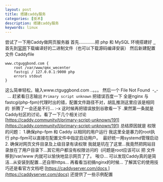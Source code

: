 ```yaml
---
layout: post
title: 搭建caddy服务
categories: [技术] 
description: 搭建caddy服务
keywords: linux
---
```



尝试了一下用Caddy做网页服务器 首先.............把 php 和 MySQL 环境搭建好 [  ](https://yq.aliyun.com/articles/59006) 首先到[官网](https://caddyserver.com/download)下载编译好的二进制文件（也可以下载源码编译安装） 然后新建配置文件 Caddyfile

    www.ctguggbond.com {
        root /var/www/qmx_wecenter
        fastcgi / 127.0.0.1:9000 php
        errors stdout
    }
    
    

这么简单轻松，输入www.ctguggbond.com ..。。。 然后一个 File Not Found  -_-  ... 赶紧看日志输出 `Primary script unknown` 把错误百度一下 全是nginx 与fastcgi(php-fpm)代理时出的错，配置文件路径不对，胡乱推测这里应该是相同的  折腾了一会还是不行... :-x 这时候再把错误放到谷歌看一下 .果然第一条就是Caddy社区的讨论。看了一下几个相关讨论 [https://caddy.community/t/primary-script-unknown/191](https://caddy.community/t/primary-script-unknown/191) 总结原因就是 权限的问题： 1.确保php-fpm 和 Caddy 以相同的用户运行 我这里全是暴力的root执行 php-fpm可以直接在配置文件中指定启动用户。  最好统一用systemd管理启动 2\. 确保对网页文件目录及上级目录有读权限 我就是坑在了这里...我竟然把网站目录放在了用户目录下...其它用户都没有权限访问的  (问题是root应该可以 把 文件移到/var/www 内就可以愉快地显示网页了了。 唉😔... 可以发现Caddy真的是简洁...从安装到配置...还自带https... 再看看当初搞nginx的时候... 了解其它的使用技巧还是看官方文档吧 [https://caddyserver.com/docs ](https://caddyserver.com/docs) 还提供了一些示例配置
